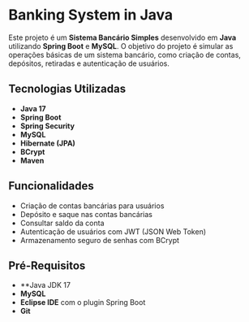 # Banking System in Java

Este projeto é um **Sistema Bancário Simples** desenvolvido em **Java** utilizando **Spring Boot** e **MySQL**. O objetivo do projeto é simular as operações básicas de um sistema bancário, como criação de contas, depósitos, retiradas e autenticação de usuários.

## Tecnologias Utilizadas

- **Java 17** 
- **Spring Boot**
- **Spring Security** 
- **MySQL** 
- **Hibernate (JPA)** 
- **BCrypt**
- **Maven** 

## Funcionalidades

- Criação de contas bancárias para usuários
- Depósito e saque nas contas bancárias
- Consultar saldo da conta
- Autenticação de usuários com JWT (JSON Web Token)
- Armazenamento seguro de senhas com BCrypt

## Pré-Requisitos

- **Java JDK 17
- **MySQL** 
- **Eclipse IDE** com o plugin Spring Boot
- **Git** 


